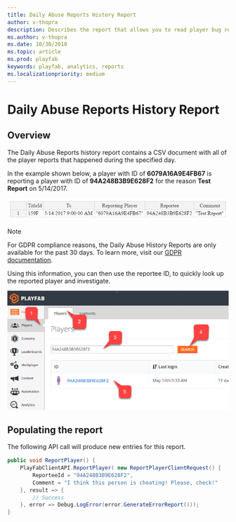```yaml
---
title: Daily Abuse Reports History Report
author: v-thopra
description: Describes the report that allows you to read player bug reporting, and/or to let players report each other for cheating.
ms.author: v-thopra
ms.date: 10/30/2018
ms.topic: article
ms.prod: playfab
keywords: playfab, analytics, reports
ms.localizationpriority: medium
---
```


# Daily Abuse Reports History Report

## Overview

The Daily Abuse Reports history report contains a CSV document with all of the player reports that happened during the specified day.

In the example shown below, a player with ID of  **6079A16A9E4FB67** is reporting a player with ID of **94A248B3B9E628F2** for the reason **Test Report** on 5/14/2017.

![Daily Abuse Reports History Report Table](media/tutorials/daily-abuse-reports-history-report-table.png)  

> [!NOTE]
> For GDPR compliance reasons, the Daily Abuse History Reports are only available for the past 30 days. To learn more, visit our [GDPR documentation](../../data/playerdata/playfab-gdpr-deleting-and-exporting-player-data.md).

Using this information, you can then use the reportee ID, to quickly look up the reported player and investigate.

![Game Manager - Players - Player ID Search](media/tutorials/game-manager-players-player-id-search.png)

## Populating the report

The following API call will produce new entries for this report.

```csharp
public void ReportPlayer() {
    PlayFabClientAPI.ReportPlayer( new ReportPlayerClientRequest() {
        ReporteeId = "94A248B3B9E628F2",
        Comment = "I think this person is cheating! Please, check!"
    }, result => {
        // Success
    }, error => Debug.LogError(error.GenerateErrorReport()));
}
```
